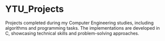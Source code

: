 # YTU_Projects
Projects completed during my Computer Engineering studies, including algorithms and programming tasks. The implementations are developed in C, showcasing technical skills and problem-solving approaches.
